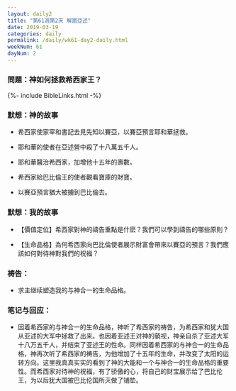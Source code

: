 ```yaml
---
layout: daily2
title: "第61週第2天 解圍亞述"
date: 2019-03-19
categories: daily
permalink: /daily/wk61-day2-daily.html
weekNum: 61
dayNum: 2
---
```


### 問題：神如何拯救希西家王？ 

{%- include BibleLinks.html -%}

### 默想：神的故事 
+ 希西家使家宰和書記去見先知以賽亞，以賽亞預言耶和華拯救。 

+ 耶和華的使者在亞述營中殺了十八萬五千人。 

+ 耶和華醫治希西家，加增他十五年的壽數。 

+ 希西家給巴比倫王的使者觀看寶庫的財寶。 

+ 以賽亞預言猶大被擄到巴比倫去。 

### 默想：我的故事
+ 【價值定位】希西家對神的禱告重點是什麽？我們可以學到禱告的哪些原則？

+ 【生命品格】為何希西家向巴比倫使者展示財富會帶來以賽亞的預言？我們應該如何對待神對我們的祝福？ 

### 祷告：

+ 求主继续塑造我的与神合一的生命品格。

### 笔记与回应：

+ 因着希西家的与神合一的生命品格，神听了希西家的祷告，为希西家和犹大国从亚述的大军中拯救了出来。也因着亚述王对神的藐视，神亲自杀了亚述大军十八万五千人，并结束了亚述王的性命。同样因着希西家的与神合一的生命品格，神再次听了希西家的祷告，为他增加了十五年的生命，并改变了太阳的运转方向。这里我真真实实的看到了神的大能和一个与神合一的生命品格的重要性。而希西家对待神的祝福，有了骄傲的心，将自己的财宝展示给了巴比伦王，为以后犹大国被巴比伦国所灭做了铺垫。